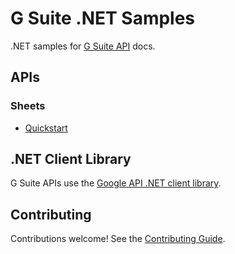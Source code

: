 # G Suite .NET Samples

.NET samples for [G Suite API](https://developers.google.com/gsuite/) docs.

## APIs

### Sheets

- [Quickstart](https://developers.google.com/sheets/api/quickstart/dotnet)

## .NET Client Library

G Suite APIs use the [Google API .NET client library](https://github.com/google/google-api-dotnet-client).

## Contributing

Contributions welcome! See the [Contributing Guide](CONTRIBUTING.md).

